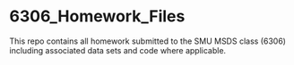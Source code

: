 # 6306_Homework_Files

This repo contains all homework submitted to the SMU MSDS class (6306) including associated data sets and code where applicable.  

